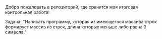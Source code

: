 Добро пожаловать в репозиторий, где хранится моя итоговая контрольная работа!

Задача: "Написать программу, которая из имеющегося массива строк формирует массив из строк, длина которых меньше либо равна 3 символа."
